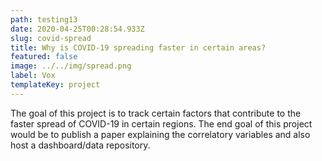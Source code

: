 ```yaml
---
path: testing13
date: 2020-04-25T00:28:54.933Z
slug: covid-spread
title: Why is COVID-19 spreading faster in certain areas?
featured: false
image: ../../img/spread.png
label: Vox
templateKey: project
---
```

The goal of this project is to track certain factors that contribute to the faster spread of COVID-19 in certain regions. The end goal of this project would be to publish a paper explaining the correlatory variables and also host a dashboard/data repository.